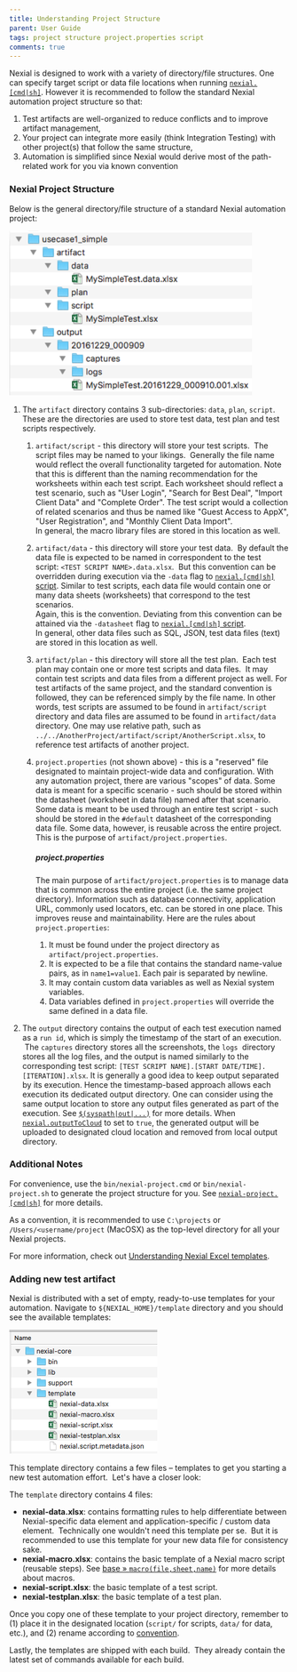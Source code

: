 ```yaml
---
title: Understanding Project Structure
parent: User Guide
tags: project structure project.properties script
comments: true
---
```


Nexial is designed to work with a variety of directory/file structures.  One can specify target script or data file 
locations when running [`nexial.[cmd|sh]`](BatchFiles#nexialcmd--nexialsh).  However it is recommended to follow 
the standard Nexial automation project structure so that:
1. Test artifacts are well-organized to reduce conflicts and to improve artifact management,
2. Your project can integrate more easily (think Integration Testing) with other project(s) that follow the same 
   structure,
3. Automation is simplified since Nexial would derive most of the path-related work for you via known convention

### Nexial Project Structure
Below is the general directory/file structure of a standard Nexial automation project:

![](image/UnderstandingProjectStructure_01.png)

1. The `artifact` directory contains 3 sub-directories: `data`, `plan`, `script`. These are the directories are used 
   to store test data, test plan and test scripts respectively.

   1. `artifact/script` - this directory will store your test scripts.  The script files may be named to your 
   likings.  Generally the file name would reflect the overall functionality targeted for automation.  Note that this is
   different than the naming recommendation for the worksheets within each test script.  Each worksheet should reflect
   a test scenario, such as "User Login", "Search for Best Deal", "Import Client Data" and "Complete Order".  The 
   test script would a collection of related scenarios and thus be named like "Guest Access to AppX", "User 
   Registration", and "Monthly Client Data Import".  
   In general, the macro library files are stored in this location as well.

   2. `artifact/data` - this directory will store your test data.  By default the data file is expected to be named in
   correspondent to the test script: `<TEST SCRIPT NAME>.data.xlsx`.  But this convention can be overridden during
   execution via the `-data` flag to [`nexial.[cmd|sh]` script](BatchFiles#nexialcmd--nexialsh).  Similar to test 
   scripts, each data file would contain one or many data sheets (worksheets) that correspond to the test scenarios.  
   Again, this is the convention.  Deviating from this convention can be attained via the `-datasheet` flag to 
   [`nexial.[cmd|sh]` script](BatchFiles#nexialcmd--nexialsh).  
   In general, other data files such as SQL, JSON, test data files (text) are stored in this location as well.

   3. `artifact/plan` - this directory will store all the test plan.  Each test plan may contain one or more test 
   scripts and data files.  It may contain test scripts and data files from a different project as well. For test 
   artifacts of the same project, and the standard convention is followed, they can be referenced simply by the file
   name.  In other words, test scripts are assumed to be found in `artifact/script` directory and data files are
   assumed to be found in `artifact/data` directory.  One may use relative path, such as 
   `../../AnotherProject/artifact/script/AnotherScript.xlsx`, to reference test artifacts of another project. 
   
   4. `project.properties` (not shown above) - this is a "reserved" file designated to maintain project-wide data and
   configuration.  With any automation project, there are various "scopes" of data.  Some data is meant for a specific
   scenario - such should be stored within the datasheet (worksheet in data file) named after that scenario.  Some data
   is meant to be used through an entire test script - such should be stored in the `#default` datasheet of the 
   corresponding data file.  Some data, however, is reusable across the entire project.  This is the purpose of 
   `artifact/project.properties`.  
      ##### project.properties
      The main purpose of `artifact/project.properties` is to manage data that is common across the entire project 
      (i.e. the same project directory). Information such as database connectivity, application URL, commonly used 
      locators, etc. can be stored in one place. This improves reuse and maintainability. Here are the rules about 
      `project.properties`:
       1. It must be found under the project directory as `artifact/project.properties`. 
       2. It is expected to be a file that contains the standard name-value pairs, as in `name1=value1`.  Each pair 
          is separated by newline. 
       3. It may contain custom data variables as well as Nexial system variables. 
       4. Data variables defined in `project.properties` will override the same defined in a data file.

2. The `output` directory contains the output of each test execution named as a `run id`, which is simply the 
   timestamp of the start of an execution.  The `captures` directory stores all the screenshots, the `logs` 
   directory stores all the log files, and the output is named similarly to the corresponding test script:
   `[TEST SCRIPT NAME].[START DATE/TIME].[ITERATION].xlsx`.
   It is generally a good idea to keep output separated by its execution.  Hence the timestamp-based approach allows
   each execution its dedicated output directory.  One can consider using the same output location to store any
   output files generated as part of the execution.  See 
   [`$(syspath|out|...)`](../functions/$(syspath)#available-functions) for more details.
   When [`nexial.outputToCloud`](../systemvars/#nexial.outputToCloud) to set to `true`, the generated output will be
   uploaded to designated cloud location and removed from local output directory.


### Additional Notes
For convenience, use the `bin/nexial-project.cmd` or `bin/nexial-project.sh` to generate the project structure for 
you. See [`nexial-project.[cmd|sh]`](BatchFiles#nexial-projectcmd--nexial-projectsh) for more details.

As a convention, it is recommended to use `C:\projects` or `/Users/<username/project` (MacOSX) as the top-level 
directory for all your Nexial projects.

For more information, check out [Understanding Nexial Excel templates](UnderstandingExcelTemplates).

### Adding new test artifact
Nexial is distributed with a set of empty, ready-to-use templates for your automation.  Navigate to 
`${NEXIAL_HOME}/template` directory and you should see the available templates:<br/>

![nexial_home](image/UnderstandingProjectStructure_02.png)

This template directory contains a few files – templates to get you starting a new test automation effort.  Let's have 
a closer look:

The `template` directory contains 4 files:
- **nexial-data.xlsx**: contains formatting rules to help differentiate between Nexial-specific data element and 
  application-specific / custom data element.  Technically one wouldn't need this template per se.  But it is 
  recommended to use this template for your new data file for consistency sake.
- **nexial-macro.xlsx**: contains the basic template of a Nexial macro script (reusable steps).  See 
  [base &raquo; `macro(file,sheet,name)`](../commands/base/macro(file,sheet,name)) for more details about macros.
- **nexial-script.xlsx**: the basic template of a test script.
- **nexial-testplan.xlsx**: the basic template of a test plan.

Once you copy one of these template to your project directory, remember to (1) place it in the designated location 
(`script/` for scripts, `data/` for data, etc.), and (2) rename according to [convention](#nexial-project-structure).

Lastly, the templates are shipped with each build.  They already contain the latest set of commands available for
each build.

